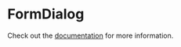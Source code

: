 # FormDialog

Check out the [documentation](https://docs.commercetools.com/merchant-center-customizations/api-reference/commercetools-frontend-application-components#formdialog) for more information.
